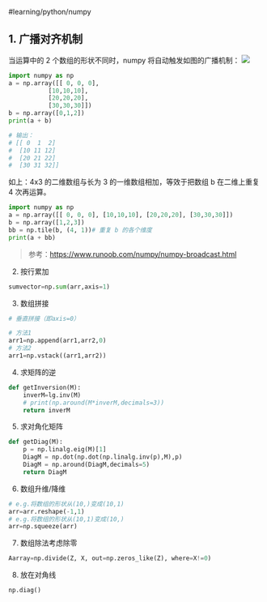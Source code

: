 #learning/python/numpy

## 1. 广播对齐机制
当运算中的 2 个数组的形状不同时，numpy 将自动触发如图的广播机制：
![](https://www.runoob.com/wp-content/uploads/2018/10/image0020619.gif)
```python
import numpy as np 
a = np.array([[ 0, 0, 0],
           [10,10,10],
           [20,20,20],
           [30,30,30]])
b = np.array([0,1,2])
print(a + b)

# 输出：
# [[ 0  1  2]
#  [10 11 12]
#  [20 21 22]
#  [30 31 32]]
```
如上：4x3 的二维数组与长为 3 的一维数组相加，等效于把数组 b 在二维上重复 4 次再运算。
```python
import numpy as np
a = np.array([[ 0, 0, 0], [10,10,10], [20,20,20], [30,30,30]])
b = np.array([1,2,3])
bb = np.tile(b, (4, 1))# 重复 b 的各个维度
print(a + bb)
```
>参考：https://www.runoob.com/numpy/numpy-broadcast.html

2. 按行累加
```python
sumvector=np.sum(arr,axis=1)
```


3. 数组拼接
```python
# 垂直拼接（即axis=0）

# 方法1
arr1=np.append(arr1,arr2,0)
# 方法2
arr1=np.vstack((arr1,arr2))
```

4. 求矩阵的逆
```python
def getInversion(M):
    inverM=lg.inv(M)
    # print(np.around(M*inverM,decimals=3))
    return inverM
```

5. 求对角化矩阵
```python
def getDiag(M):
    p = np.linalg.eig(M)[1]
    DiagM = np.dot(np.dot(np.linalg.inv(p),M),p)
    DiagM = np.around(DiagM,decimals=5)
    return DiagM
```

6. 数组升维/降维
```python
# e.g.将数组的形状从(10,)变成(10,1)
arr=arr.reshape(-1,1)
# e.g.将数组的形状从(10,1)变成(10,)
arr=np.squeeze(arr)
```

7. 数组除法考虑除零
```python
Aarray=np.divide(Z, X, out=np.zeros_like(Z), where=X!=0)
```
8. 放在对角线
```python
np.diag()
```